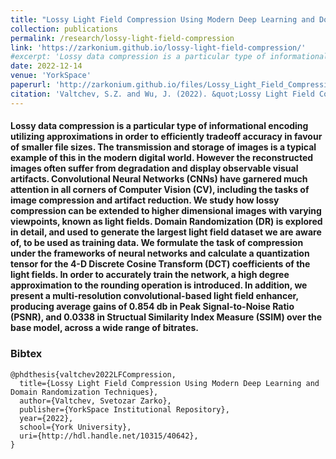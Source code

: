 ```yaml
---
title: "Lossy Light Field Compression Using Modern Deep Learning and Domain Randomization Techniques"
collection: publications
permalink: /research/lossy-light-field-compression
link: 'https://zarkonium.github.io/lossy-light-field-compression/'
#excerpt: 'Lossy data compression is a particular type of informational encoding utilizing approximations in order to efficiently tradeoff accuracy in favour of smaller file sizes. The transmission and storage of images is a typical example of this in the modern digital world. However the reconstructed images often suffer from degradation and display observable visual artifacts. Convolutional Neural Networks (CNNs) have garnered much attention in all corners of Computer Vision (CV), including the tasks of image compression and artifact reduction. We study how lossy compression can be extended to higher dimensional images with varying viewpoints, known as light fields. Domain Randomization (DR) is explored in detail, and used to generate the largest light field dataset we are aware of, to be used as training data. We formulate the task of compression under the frameworks of neural networks and calculate a quantization tensor for the 4-D Discrete Cosine Transform (DCT) coefficients of the light fields. In order to accurately train the network, a high degree approximation to the rounding operation is introduced. In addition, we present a multi-resolution convolutional-based light field enhancer, producing average gains of 0.854 db in Peak Signal-to-Noise Ratio (PSNR), and 0.0338 in Structual Similarity Index Measure (SSIM) over the base model, across a wide range of bitrates.'
date: 2022-12-14
venue: 'YorkSpace'
paperurl: 'http://zarkonium.github.io/files/Lossy_Light_Field_Compression_Using_Modern_Deep_Learning_and_Domain_Randomization_Techniques.pdf'
citation: 'Valtchev, S.Z. and Wu, J. (2022). &quot;Lossy Light Field Compression Using Modern Deep Learning and Domain Randomization Techniques&quot;, <i>YorkSpace</i>. 2022-12-14.'
---
```

#### Lossy data compression is a particular type of informational encoding utilizing approximations in order to efficiently tradeoff accuracy in favour of smaller file sizes. The transmission and storage of images is a typical example of this in the modern digital world. However the reconstructed images often suffer from degradation and display observable visual artifacts. Convolutional Neural Networks (CNNs) have garnered much attention in all corners of Computer Vision (CV), including the tasks of image compression and artifact reduction. We study how lossy compression can be extended to higher dimensional images with varying viewpoints, known as light fields. Domain Randomization (DR) is explored in detail, and used to generate the largest light field dataset we are aware of, to be used as training data. We formulate the task of compression under the frameworks of neural networks and calculate a quantization tensor for the 4-D Discrete Cosine Transform (DCT) coefficients of the light fields. In order to accurately train the network, a high degree approximation to the rounding operation is introduced. In addition, we present a multi-resolution convolutional-based light field enhancer, producing average gains of 0.854 db in Peak Signal-to-Noise Ratio (PSNR), and 0.0338 in Structual Similarity Index Measure (SSIM) over the base model, across a wide range of bitrates.

### Bibtex
```
@phdthesis{valtchev2022LFCompression,
  title={Lossy Light Field Compression Using Modern Deep Learning and Domain Randomization Techniques},
  author={Valtchev, Svetozar Zarko},
  publisher={YorkSpace Institutional Repository},
  year={2022},
  school={York University},
  uri={http://hdl.handle.net/10315/40642},
}
```
